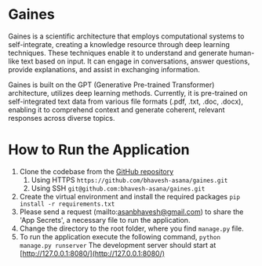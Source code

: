 # Gaines

Gaines is a scientific architecture that employs computational systems to self-integrate, creating a knowledge resource through deep learning techniques. These techniques enable it to understand and generate human-like text based on input. It can engage in conversations, answer questions, provide explanations, and assist in exchanging information.

Gaines is built on the GPT (Generative Pre-trained Transformer) architecture, utilizes deep learning methods. Currently, it is pre-trained on self-integrated text data from various file formats (.pdf, .txt, .doc, .docx), enabling it to comprehend context and generate coherent, relevant responses across diverse topics.

# How to Run the Application

1. Clone the codebase from the [GitHub repository](https://github.com/bhavesh-asana/gaines)
   1. Using HTTPS
      `https://github.com/bhavesh-asana/gaines.git`
   2. Using SSH
      `git@github.com:bhavesh-asana/gaines.git`
2. Create the virtual environment and install the required packages
   `pip install -r requirements.txt`
3. Please send a request (mailto:asanbhavesh@gmail.com) to share the 'App Secrets', a necessary file to run the application.
4. Change the directory to the root folder, where you find `manage.py` file.
5. To run the application execute the following command, 
   `python manage.py runserver`
   The development server should start at [http://127.0.0.1:8080/](http://127.0.0.1:8080/)
